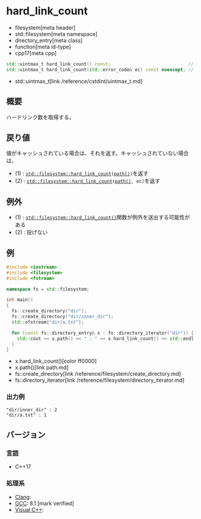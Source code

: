 # hard_link_count
* filesystem[meta header]
* std::filesystem[meta namespace]
* directory_entry[meta class]
* function[meta id-type]
* cpp17[meta cpp]

```cpp
std::uintmax_t hard_link_count() const;                             // (1)
std::uintmax_t hard_link_count(std::error_code& ec) const noexcept; // (2)
```
* std::uintmax_t[link /reference/cstdint/uintmax_t.md]

## 概要
ハードリンク数を取得する。


## 戻り値
値がキャッシュされている場合は、それを返す。キャッシュされていない場合は、

- (1) : [`std::filesystem::hard_link_count`](/reference/filesystem/hard_link_count.md)`(`[`path()`](path.md)`)`を返す
- (2) : [`std::filesystem::hard_link_count`](/reference/filesystem/hard_link_count.md)`(`[`path()`](path.md)`, ec)`を返す


## 例外
- (1) : [`std::filesystem::hard_link_count()`](/reference/filesystem/hard_link_count.md)関数が例外を送出する可能性がある
- (2) : 投げない


## 例
```cpp example
#include <iostream>
#include <filesystem>
#include <fstream>

namespace fs = std::filesystem;

int main()
{
  fs::create_directory("dir");
  fs::create_directory("dir/inner_dir");
  std::ofstream{"dir/a.txt"};

  for (const fs::directory_entry& x : fs::directory_iterator("dir")) {
    std::cout << x.path() << " : " << x.hard_link_count() << std::endl;
  }
}
```
* x.hard_link_count()[color ff0000]
* x.path()[link path.md]
* fs::create_directory[link /reference/filesystem/create_directory.md]
* fs::directory_iterator[link /reference/filesystem/directory_iterator.md]

### 出力例
```
"dir/inner_dir" : 2
"dir/a.txt" : 1
```

## バージョン
### 言語
- C++17

### 処理系
- [Clang](/implementation.md#clang):
- [GCC](/implementation.md#gcc): 8.1 [mark verified]
- [Visual C++](/implementation.md#visual_cpp):
